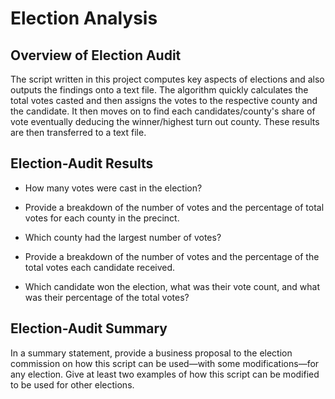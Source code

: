 # Election Analysis

## Overview of Election Audit

The script written in this project computes key aspects of elections and also outputs the findings onto a text file. The algorithm quickly calculates the total votes casted and then assigns the votes to the respective county and the candidate. It then moves on to find each candidates/county's share of vote eventually deducing the winner/highest turn out county. These results are then transferred to a text file.

## Election-Audit Results

* How many votes were cast in the election?

* Provide a breakdown of the number of votes and the percentage of total votes for each county in the precinct.

* Which county had the largest number of votes?

* Provide a breakdown of the number of votes and the percentage of the total votes each candidate received.

* Which candidate won the election, what was their vote count, and what was their percentage of the total votes?

## Election-Audit Summary
In a summary statement, provide a business proposal to the election commission on how this script can be used—with some modifications—for any election. Give at least two examples of how this script can be modified to be used for other elections.
